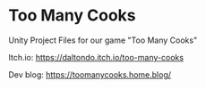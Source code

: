 # Too Many Cooks
Unity Project Files for our game "Too Many Cooks"

Itch.io: https://daltondo.itch.io/too-many-cooks

Dev blog: https://toomanycooks.home.blog/
